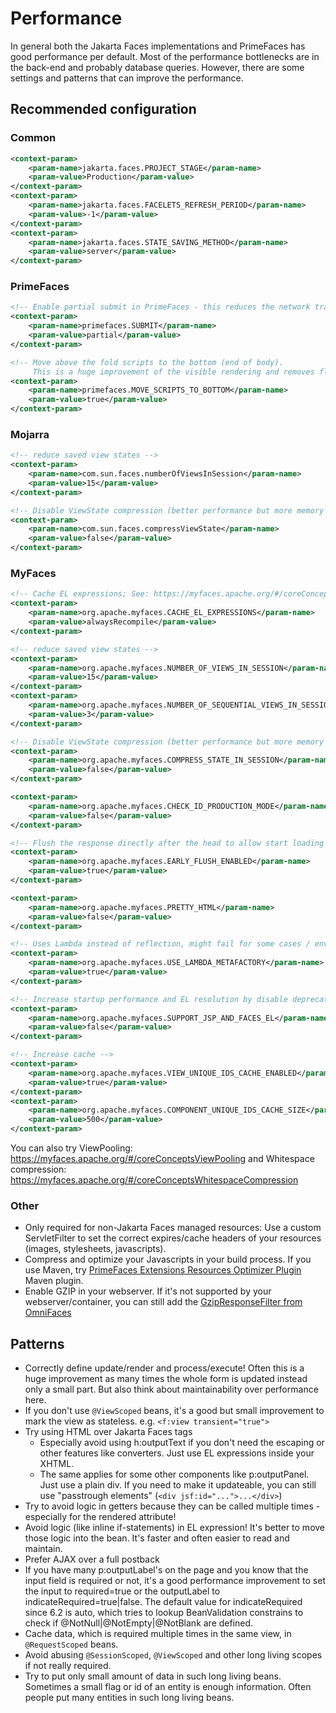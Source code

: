 # Performance

In general both the Jakarta Faces implementations and PrimeFaces has good performance per default.
Most of the performance bottlenecks are in the back-end and probably database queries.
However, there are some settings and patterns that can improve the performance.


## Recommended configuration

### Common
```xml
<context-param>
    <param-name>jakarta.faces.PROJECT_STAGE</param-name>
    <param-value>Production</param-value>
</context-param>
<context-param>
    <param-name>jakarta.faces.FACELETS_REFRESH_PERIOD</param-name>
    <param-value>-1</param-value>
</context-param>
<context-param>
    <param-name>jakarta.faces.STATE_SAVING_METHOD</param-name>
    <param-value>server</param-value>
</context-param>
```

### PrimeFaces
```xml
<!-- Enable partial submit in PrimeFaces - this reduces the network traffic -->
<context-param>
    <param-name>primefaces.SUBMIT</param-name>
    <param-value>partial</param-value>
</context-param>

<!-- Move above the fold scripts to the bottom (end of body).
     This is a huge improvement of the visible rendering and removes flickering between navigations. -->
<context-param>
    <param-name>primefaces.MOVE_SCRIPTS_TO_BOTTOM</param-name>
    <param-value>true</param-value>
</context-param>
```


### Mojarra
```xml
<!-- reduce saved view states -->
<context-param>
    <param-name>com.sun.faces.numberOfViewsInSession</param-name>
    <param-value>15</param-value>
</context-param>

<!-- Disable ViewState compression (better performance but more memory usage) -->
<context-param>
    <param-name>com.sun.faces.compressViewState</param-name>
    <param-value>false</param-value>
</context-param>
```


### MyFaces

```xml
<!-- Cache EL expressions; See: https://myfaces.apache.org/#/coreConceptsCacheElExpressions -->
<context-param>
    <param-name>org.apache.myfaces.CACHE_EL_EXPRESSIONS</param-name>
    <param-value>alwaysRecompile</param-value>
</context-param>

<!-- reduce saved view states -->
<context-param>
    <param-name>org.apache.myfaces.NUMBER_OF_VIEWS_IN_SESSION</param-name>
    <param-value>15</param-value>
</context-param>
<context-param>
    <param-name>org.apache.myfaces.NUMBER_OF_SEQUENTIAL_VIEWS_IN_SESSION</param-name>
    <param-value>3</param-value>
</context-param>

<!-- Disable ViewState compression (better performance but more memory usage) -->
<context-param>
    <param-name>org.apache.myfaces.COMPRESS_STATE_IN_SESSION</param-name>
    <param-value>false</param-value>
</context-param>

<context-param>
    <param-name>org.apache.myfaces.CHECK_ID_PRODUCTION_MODE</param-name>
    <param-value>false</param-value>
</context-param>

<!-- Flush the response directly after the head to allow start loading resources on the browser side -->
<context-param>
    <param-name>org.apache.myfaces.EARLY_FLUSH_ENABLED</param-name>
    <param-value>true</param-value>
</context-param>

<context-param>
    <param-name>org.apache.myfaces.PRETTY_HTML</param-name>
    <param-value>false</param-value>
</context-param>

<!-- Uses Lambda instead of reflection, might fail for some cases / environments -->
<context-param>
    <param-name>org.apache.myfaces.USE_LAMBDA_METAFACTORY</param-name>
    <param-value>true</param-value>
</context-param>

<!-- Increase startup performance and EL resolution by disable deprecated features -->
<context-param>
    <param-name>org.apache.myfaces.SUPPORT_JSP_AND_FACES_EL</param-name>
    <param-value>false</param-value>
</context-param>

<!-- Increase cache -->
<context-param>
    <param-name>org.apache.myfaces.VIEW_UNIQUE_IDS_CACHE_ENABLED</param-name>
    <param-value>true</param-value>
</context-param>
<context-param>
    <param-name>org.apache.myfaces.COMPONENT_UNIQUE_IDS_CACHE_SIZE</param-name>
    <param-value>500</param-value>
</context-param>
```

You can also try ViewPooling: https://myfaces.apache.org/#/coreConceptsViewPooling
and Whitespace compression: https://myfaces.apache.org/#/coreConceptsWhitespaceCompression


### Other

- Only required for non-Jakarta Faces managed resources: Use a custom ServletFilter to set the correct expires/cache headers of your resources (images, stylesheets, javascripts).
- Compress and optimize your Javascripts in your build process. If you use Maven, try [PrimeFaces Extensions Resources Optimizer Plugin](https://github.com/primefaces-extensions/resources-optimizer-maven-plugin) Maven plugin.
- Enable GZIP in your webserver. If it's not supported by your webserver/container, you can still add the [GzipResponseFilter from OmniFaces](http://showcase.omnifaces.org/filters/GzipResponseFilter)

## Patterns

- Correctly define update/render and process/execute! Often this is a huge improvement as many times the whole form is updated instead only a small part. But also think about maintainability over performance here.
- If you don't use `@ViewScoped` beans, it's a good but small improvement to mark the view as stateless. e.g. `<f:view transient="true">`
- Try using HTML over Jakarta Faces tags
    - Especially avoid using h:outputText if you don't need the escaping or other features like converters. Just use EL expressions inside your XHTML.
    - The same applies for some other components like p:outputPanel. Just use a plain div. If you need to make it updateable, you can still use "passtrough elements" (`<div jsf:id="...">...</div>`)
- Try to avoid logic in getters because they can be called multiple times - especially for the rendered attribute!
- Avoid logic (like inline if-statements) in EL expression! It's better to move those logic into the bean. It's faster and often easier to read and maintain.
- Prefer AJAX over a full postback
- If you have many p:outputLabel's on the page and you know that the input field is required or not, it's a good performance improvement to set the input to required=true or the outputLabel to indicateRequired=true|false. The default value for indicateRequired since 6.2 is auto, which tries to lookup BeanValidation constrains to check if @NotNull|@NotEmpty|@NotBlank are defined.
- Cache data, which is required multiple times in the same view, in `@RequestScoped` beans.
- Avoid abusing `@SessionScoped`, `@ViewScoped` and other long living scopes if not really required.
- Try to put only small amount of data in such long living beans. Sometimes a small flag or id of an entity is enough information. Often people put many entities in such long living beans.
